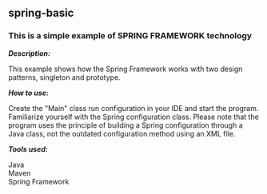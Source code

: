 
## spring-basic

### This is a simple example of SPRING FRAMEWORK technology

***Description:***

This example shows how the Spring Framework works with two design patterns, singleton and prototype.

***How to use:***

Create the "Main" class run configuration in your IDE and start the program.
Familiarize yourself with the Spring configuration class. 
Please note that the program uses the principle of building 
a Spring configuration through a Java class, 
not the outdated configuration method using an XML file.

***Tools used:***

Java <br/>
Maven <br/>
Spring Framework <br/>

